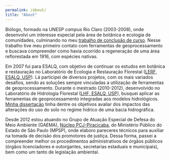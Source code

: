 ```yaml
---
permalink: /about/
title: "About"
---
```


Biólogo, formado na UNESP <em>campus</em> Rio Claro (2003-2008), onde desenvolvi um interesse especial pela área de botânica e ecologia de comunidades, culminando no meu <a title="Página do TCC" href="https://drive.google.com/file/d/1LdKG25YGMsrmDcnZtv12TWat4p4LYjPs/view" target="_blank">trabalho de conclusão de curso</a>. Nesse trabalho tive meu primeiro contato com ferramentas de geoprocessamento e buscava compreender como havia ocorrido a regeneração de uma área reflorestada em 1916, com espécies nativas.

Em 2007 fui para ESALQ, com objetivo de continuar os estudos em botânica e restauração no Laboratório de Ecologia e Restauração Florestal (<a title="LERF, ESALQ, USP" href="http://www.lerf.esalq.usp.br/" target="_blank">LERF, ESALQ, USP</a>). Lá participei de diversos projetos, com os mais variados desafios, sendo as soluções sempre vinculadas a utilização de ferramentas de geoprocessamento. Durante o mestrado (2010-2012), desenvolvido no Laboratório de Hidrologia Florestal (<a title="LHF, ESALQ, USP" href="http://lcf.esalq.usp.br/lab/laborat%C3%B3rio-de-hidrologia-florestal" target="_blank">LHF, ESALQ, USP</a>), busquei aplicar as ferramentas de geoprocessamento integradas aos modelos hidrológicos. <a title="'Teses USP', onde é possível fazer o download da dissertação" href="http://www.teses.usp.br/teses/disponiveis/11/11150/tde-10122012-084300/pt-br.php" target="_blank">Minha dissertação</a> tinha dentre os objetivos avaliar dos impactos das alterações do uso do solo no regime hídrico de uma bacia hidrográfica.

Desde 2012 estou atuando no Grupo de Atuação Especial de Defesa do Meio Ambiente (GAEMA), <a title="GAEMA PCJ-Piracicaba" href="http://www.mp.sp.gov.br/portal/page/portal/cao_urbanismo_e_meio_ambiente/rede_gaema/piracicaba" target="_blank">Núcleo PCJ-Piracicaba</a>, do Ministério Público do Estado de São Paulo (MPSP), onde elaboro pareceres técnicos para auxiliar na tomada de decisão dos promotores de justiça. Dessa forma, passei a compreender melhor os procedimentos administrativos de órgãos públicos (órgãos licenciadores e outorgantes, secretarias estaduais e municipais), bem como um tanto de legislação ambiental.